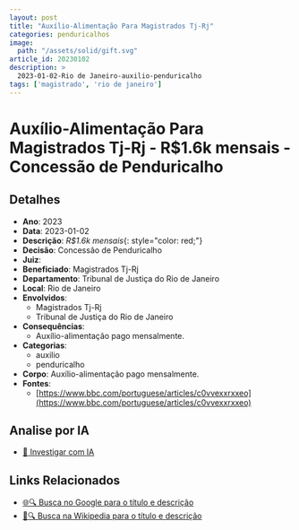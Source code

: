 ```yaml
---
layout: post
title: "Auxílio-Alimentação Para Magistrados Tj-Rj"
categories: penduricalhos 
image:
  path: "/assets/solid/gift.svg"
article_id: 20230102
description: >
  2023-01-02-Rio de Janeiro-auxilio-penduricalho
tags: ['magistrado', 'rio de janeiro']
---
```


# Auxílio-Alimentação Para Magistrados Tj-Rj - R$1.6k mensais - Concessão de Penduricalho

## Detalhes
- **Ano**: 2023
- **Data**: 2023-01-02
- **Descrição**: <i class="fas fa-apple-alt"></i> *R$1.6k mensais*{: style="color: red;"}
- **Decisão**: Concessão de Penduricalho
- **Juiz**: 
- **Beneficiado**: Magistrados Tj-Rj
- **Departamento**: Tribunal de Justiça do Rio de Janeiro
- **Local**: Rio de Janeiro
- **Envolvidos**:
  - Magistrados Tj-Rj
  - Tribunal de Justiça do Rio de Janeiro
- **Consequências**:
  - Auxílio-alimentação pago mensalmente.
- **Categorias**:
  - auxilio
  - penduricalho
- **Corpo**: Auxílio-alimentação pago mensalmente.
- **Fontes**:
  - [https://www.bbc.com/portuguese/articles/c0vvexxrxxeo](https://www.bbc.com/portuguese/articles/c0vvexxrxxeo)

## Analise por IA
- [🤖 Investigar com IA](https://www.perplexity.ai/search?q=%22penduricalhos%20judiciais%20Brasil%22%20Aux%C3%ADlio-Alimenta%C3%A7%C3%A3o%20Para%20Magistrados%20Tj-Rj%20R%241.6k%20mensais%20Rio%20de%20Janeiro%202023-01-02%20%20Magistrados%20Tj-Rj)

## Links Relacionados
- [🌐🔍 Busca no Google para o título e descrição](https://www.google.com/search?q=%22penduricalhos%20judiciais%20Brasil%22%20Aux%C3%ADlio-Alimenta%C3%A7%C3%A3o%20Para%20Magistrados%20Tj-Rj%20R%241.6k%20mensais%20Rio%20de%20Janeiro%202023-01-02%20%20Magistrados%20Tj-Rj)
- [📖🔍 Busca na Wikipedia para o título e descrição](https://pt.wikipedia.org/w/index.php?search=%22penduricalhos%20judiciais%20Brasil%22%20Aux%C3%ADlio-Alimenta%C3%A7%C3%A3o%20Para%20Magistrados%20Tj-Rj%20R%241.6k%20mensais%20Rio%20de%20Janeiro%202023-01-02%20%20Magistrados%20Tj-Rj)

